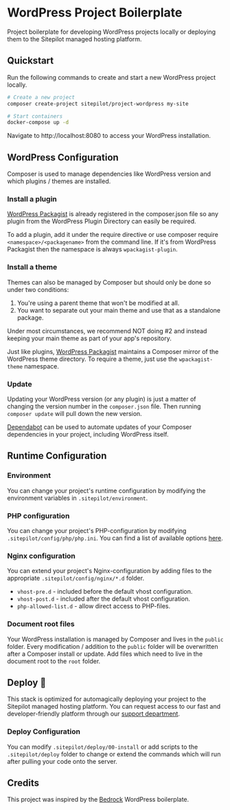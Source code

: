 # WordPress Project Boilerplate

Project boilerplate for developing WordPress projects locally or deploying them to the Sitepilot managed hosting platform.

## Quickstart

Run the following commands to create and start a new WordPress project locally.

```bash
# Create a new project
composer create-project sitepilot/project-wordpress my-site

# Start containers
docker-compose up -d
```

Navigate to http://localhost:8080 to access your WordPress installation.

## WordPress Configuration

Composer is used to manage dependencies like WordPress version and which plugins / themes are installed.

### Install a plugin 

[WordPress Packagist](https://wpackagist.org/) is already registered in the composer.json file so any plugin from the WordPress Plugin Directory can easily be required. 

To add a plugin, add it under the require directive or use composer require `<namespace>/<packagename>` from the command line. If it's from WordPress Packagist then the namespace is always `wpackagist-plugin`.

### Install a theme

Themes can also be managed by Composer but should only be done so under two conditions:

1. You're using a parent theme that won't be modified at all.
2. You want to separate out your main theme and use that as a standalone package.

Under most circumstances, we recommend NOT doing #2 and instead keeping your main theme as part of your app's repository.

Just like plugins, [WordPress Packagist](https://wpackagist.org/) maintains a Composer mirror of the WordPress theme directory. To require a theme, just use the `wpackagist-theme` namespace.

### Update

Updating your WordPress version (or any plugin) is just a matter of changing the version number in the `composer.json` file. Then running `composer update` will pull down the new version.

[Dependabot](https://github.blog/2020-06-01-keep-all-your-packages-up-to-date-with-dependabot/) can be used to automate updates of your Composer dependencies in your project, including WordPress itself.

## Runtime Configuration

### Environment

You can change your project's runtime configuration by modifying the environment variables in `.sitepilot/environment`.

### PHP configuration

You can change your project's PHP-configuration by modifying `.sitepilot/config/php/php.ini`. You can find a list of available options [here](https://www.php.net/manual/en/ini.list.php).

### Nginx configuration

You can extend your project's Nginx-configuration by adding files to the appropriate `.sitepilot/config/nginx/*.d` folder. 

* `vhost-pre.d` - included before the default vhost configuration.
* `vhost-post.d` - included after the default vhost configuration.
* `php-allowed-list.d` - allow direct access to PHP-files.

### Document root files

Your WordPress installation is managed by Composer and lives in the `public` folder. Every modification / addition to the `public` folder will be overwritten after a Composer install or update. Add files which need to live in the document root to the `root` folder.

## Deploy 🚀 

This stack is optimized for automagically deploying your project to the Sitepilot managed hosting platform. You can request access to our fast and developer-friendly  platform through our [support department](mailto:support@sitepilot.io).

### Deploy Configuration

You can modify `.sitepilot/deploy/00-install` or add scripts to the `.sitepilot/deploy` folder to change or extend the commands which will run after pulling your code onto the server.

## Credits

This project was inspired by the [Bedrock](https://github.com/roots/bedrock) WordPress boilerplate.